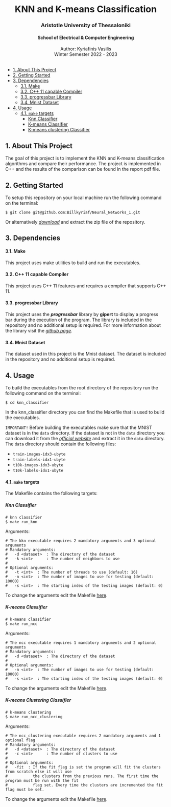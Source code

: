 <div id="top"></div>

<br />
<div align="center">
  <h1 align="center">KNN and K-means Classification</h1>
  <h3 align="center">Aristotle University of Thessaloniki</h3>
  <h4 align="center">School of Electrical & Computer Engineering</h4>
  <p align="center">
    Author: Kyriafinis Vasilis
    <br />
    Winter Semester 2022 - 2023
    <br />
    <br />
  </p>
</div>

<!-- TABLE OF CONTENTS -->
- [1. About This Project](#1-about-this-project)
- [2. Getting Started](#2-getting-started)
- [3. Dependencies](#3-dependencies)
    - [3.1. Make](#31-make)
    - [3.2. C++ 11 capable Compiler](#32-c-11-capable-compiler)
    - [3.3. progressbar Library](#33-progressbar-library)
    - [3.4. Mnist Dataset](#34-mnist-dataset)
- [4. Usage](#4-usage)
    - [4.1. `make` targets](#41-make-targets)
      - [Knn Classifier](#knn-classifier)
      - [K-means Classifier](#k-means-classifier)
      - [K-means clustering Classifier](#k-means-clustering-classifier)

## 1. About This Project

The goal of this project is to implement the KNN and K-means classification algorithms and compare their performance. The project is implemented in C++ and the results of the comparison can be found in the report pdf file.

## 2. Getting Started

To setup this repository on your local machine run the following command on the terminal:

```console
$ git clone git@github.com:Billkyriaf/Neural_Networks_1.git
```

Or alternatively [*download*](https://github.com/Billkyriaf/Neural_Networks_1/archive/refs/heads/main.zip) and extract the zip file of the repository.

## 3. Dependencies
#### 3.1. Make

This project uses make utilities to build and run the executables.

#### 3.2. C++ 11 capable Compiler

This project uses C++ 11 features and requires a compiler that supports C++ 11.

#### 3.3. progressbar Library

This project uses the ***progressbar*** library by **gipert** to display a progress bar during the execution of the program. The library is included in the repository and no additional setup is required. For more information about the library visit the [*github page*](https://github.com/gipert/progressbar).

#### 3.4. Mnist Dataset

The dataset used in this project is the Mnist dataset. The dataset is included in the repository and no additional setup is required.

## 4. Usage

To build the executables from the root directory of the repository run the following command on the terminal:

```console
$ cd knn_classifier
```

In the knn_classifier directory you can find the Makefile that is used to build the executables.

`IMPORTANT!` Before building the executables make sure that the MNIST dataset is in the `data` directory. If the dataset is not in the `data` directory you can download it from the [*official website*](http://yann.lecun.com/exdb/mnist/) and extract it in the `data` directory. The `data` directory should contain the following files: 
- `train-images-idx3-ubyte`
- `train-labels-idx1-ubyte`
- `t10k-images-idx3-ubyte`
- `t10k-labels-idx1-ubyte`

#### 4.1. `make` targets

The Makefile contains the following targets:

##### Knn Classifier

```console
# knn classifier
$ make run_knn  
```
Arguments:

```console
# The kkn executable requires 2 mandatory arguments and 3 optional arguments
# Mandatory arguments:
#   -d <dataset>  : The directory of the dataset
#   -k <int>      : The number of neighbors to use
#
# Optional arguments:
#   -t <int>  : The number of threads to use (default: 16)
#   -n <int>  : The number of images to use for testing (default: 10000)
#   -s <int>  : The starting index of the testing images (default: 0)
```

To change the arguments edit the Makefile [here](https://github.com/Billkyriaf/Neural_Networks_1/blob/39fde23404f6caea81df83d3e2f089cc17091f5a/knn_classifier/Makefile#L75).

##### K-means Classifier


```console
# k-means classifier
$ make run_ncc
```
Arguments:

```console
# The ncc executable requires 1 mandatory arguments and 2 optional arguments
# Mandatory arguments:
#   -d <dataset>  : The directory of the dataset
#
# Optional arguments:
#   -n <int>  : The number of images to use for testing (default: 10000)
#   -s <int>  : The starting index of the testing images (default: 0)
```

To change the arguments edit the Makefile [here](https://github.com/Billkyriaf/Neural_Networks_1/blob/39fde23404f6caea81df83d3e2f089cc17091f5a/knn_classifier/Makefile#L85).

##### K-means Clustering Classifier

```console
# k-means clustering
$ make run_ncc_clustering
```

Arguments:

```console
# The ncc_clustering executable requires 2 mandatory arguments and 1 optional flag
# Mandatory arguments:
#   -d <dataset>  : The directory of the dataset
#   -c <int>      : The number of clusters to use
#
# Optional arguments:
#   -fit  : If the fit flag is set the program will fit the clusters from scratch else it will use
#           the clusters from the previous runs. The first time the program must be run with the fit
#           flag set. Every time the clusters are incremented the fit flag must be set.
```
To change the arguments edit the Makefile [here](https://github.com/Billkyriaf/Neural_Networks_1/blob/39fde23404f6caea81df83d3e2f089cc17091f5a/knn_classifier/Makefile#L95).
